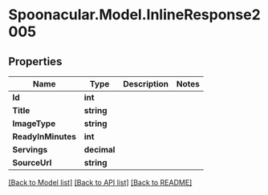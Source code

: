 # Spoonacular.Model.InlineResponse2005

## Properties

Name | Type | Description | Notes
------------ | ------------- | ------------- | -------------
**Id** | **int** |  | 
**Title** | **string** |  | 
**ImageType** | **string** |  | 
**ReadyInMinutes** | **int** |  | 
**Servings** | **decimal** |  | 
**SourceUrl** | **string** |  | 

[[Back to Model list]](../README.md#documentation-for-models) [[Back to API list]](../README.md#documentation-for-api-endpoints) [[Back to README]](../README.md)

